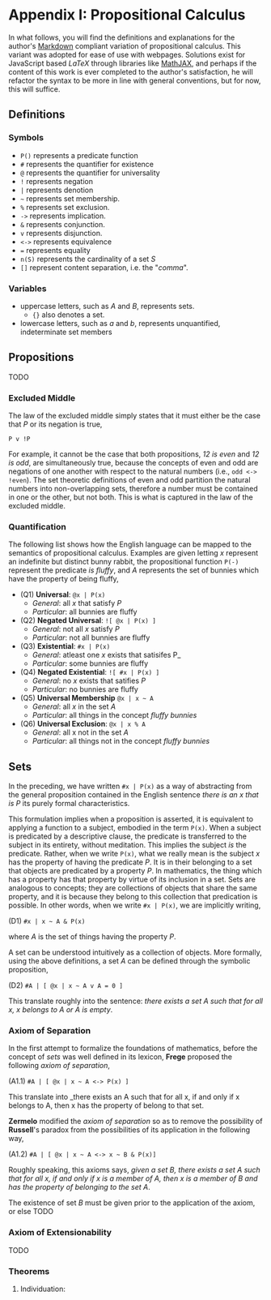 # Appendix I: Propositional Calculus

In what follows, you will find the definitions and explanations for the author's [Markdown]() compliant variation of propositional calculus. This variant was adopted for ease of use with webpages. Solutions exist for JavaScript based _LaTeX_ through libraries like [MathJAX](), and perhaps if the content of this work is ever completed to the author's satisfaction, he will refactor the syntax to be more in line with general conventions, but for now, this will suffice.

## Definitions 

### Symbols

- `P()` represents a predicate function
- `#` represents the quantifier for existence
- `@` represents the quantifier for universality
- `!` represents negation
- `|` represents denotion
- `~` represents set membership.
- `%` represents set exclusion.
- `->` represents implication.
- `&` represents conjunction.
- `v` represents disjunction.
- `<->` represents equivalence
- `=` represents equality
- `n(S)` represents the cardinality of a set _S_
- `[]` represent content separation, i.e. the "_comma_".

### Variables

- uppercase letters, such as _A_ and _B_, represents sets. 
    - `{}` also denotes a set.
- lowercase letters, such as _a_ and _b_, represents unquantified, indeterminate set members

## Propositions

TODO

### Excluded Middle

The law of the excluded middle simply states that it must either be the case that _P_ or its negation is true,

`P v !P`

For example, it cannot be the case that both propositions, _12 is even_ and _12 is odd_, are simultaneously true, because the concepts of even and odd are negations of one another with respect to the natural numbers (i.e., `odd <-> !even`). The set theoretic definitions of even and odd partition the natural numbers into non-overlapping sets, therefore a number must be contained in one or the other, but not both. This is what is captured in the law of the excluded middle.

### Quantification 

The following list shows how the English language can be mapped to the semantics of propositional calculus. Examples are given letting _x_ represent an indefinite but distinct bunny rabbit, the propositional function `P(-)` represent the predicate _is fluffy_, and _A_ represents the set of bunnies which have the property of being fluffy,

- (Q1) **Universal**: `@x | P(x)`
    - _General_: all _x_ that satisfy _P_
    - _Particular_: all bunnies are fluffy
- (Q2) **Negated Universal**: `![ @x | P(x) ]`
    - _General_:  not all _x_ satisfy _P_
    - _Particular_: not all bunnies are fluffy
- (Q3) **Existential**: `#x | P(x)`
    - _General_: atleast one _x_ exists that satisifes P_ 
    - _Particular_: some bunnies are fluffy
- (Q4) **Negated Existential**: `![ #x | P(x) ]`
    - _General_: no _x_ exists that satifies _P_
    - _Particular_: no bunnies are fluffy
- (Q5) **Universal Membership** `@x | x ~ A`
    - _General_: all _x_ in the set _A_
    - _Particular_: all things in the concept _fluffy bunnies_
- (Q6) **Universal Exclusion**: `@x | x % A`
    - _General_: all x not in the set _A_
    - _Particular_: all things not in the concept _fluffy bunnies_

## Sets


In the preceding, we have written `#x | P(x)` as a way of abstracting from the general proposition contained in the English sentence _there is an x that is P_ its purely formal characteristics. 

This formulation implies when a proposition is asserted, it is equivalent to applying a function to a subject, embodied in the term `P(x)`. When a subject is predicated by a descriptive clause, the predicate is transferred to the subject in its entirety, without meditation. This implies the subject _is_ the predicate. Rather, when we write `P(x)`, what we really mean is the subject _x_ has the property of having the predicate _P_. It is in their belonging to a set that objects are predicated by a property _P_. In mathematics, the thing which has a property has that property by virtue of its inclusion in a set. Sets are analogous to concepts; they are collections of objects that share the same property, and it is because they belong to this collection that predication is possible. In other words, when we write `#x | P(x)`, we are implicitly writing,

(D1) `#x | x ~ A & P(x)`

where _A_ is the set of things having the property _P_.

A set can be understood intuitively as a collection of objects. More formally, using the above definitions, a set _A_ can be defined through the symbolic proposition,

(D2) `#A | [ @x | x ~ A v A = 0 ]`

This translate roughly into the sentence: _there exists a set A such that for all x, x belongs to A or A is empty_.

### Axiom of Separation

In the first attempt to formalize the foundations of mathematics, before the concept of _sets_ was well defined in its lexicon, **Frege** proposed the following _axiom of separation_,

(A1.1) `#A | [ @x | x ~ A <-> P(x) ]`

This translate into _there exists an A such that for all x, if and only if x belongs to A, then x has the property of belong to that set.

**Zermelo** modified the _axiom of separation_ so as to remove the possibility of **Russell**'s paradox from the possibilities of its application in the following way,


(A1.2) `#A | [ @x | x ~ A <-> x ~ B & P(x)]`

Roughly speaking, this axioms says, _given a set B, there exists a set A such that for all x, if and only if x is a member of A, then x is a member of B and has the property of belonging to the set A_.

The existence of set _B_ must be given prior to the application of the axiom, or else 
TODO

### Axiom of Extensionability

TODO

### Theorems

1. Individuation: 

